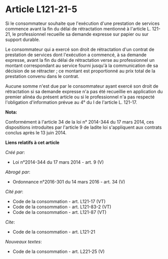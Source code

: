 # Article L121-21-5

Si le consommateur souhaite que l'exécution d'une prestation de services commence avant la fin du délai de rétractation
mentionné à l'article L. 121-21, le professionnel recueille sa demande expresse sur papier ou sur support durable. 

Le consommateur qui a exercé son droit de rétractation d'un contrat de prestation de services dont l'exécution a commencé, à
sa demande expresse, avant la fin du délai de rétractation verse au professionnel un montant correspondant au service fourni
jusqu'à la communication de sa décision de se rétracter ; ce montant est proportionné au prix total de la prestation convenu
dans le contrat. 

Aucune somme n'est due par le consommateur ayant exercé son droit de rétractation si sa demande expresse n'a pas été
recueillie en application du premier alinéa du présent article ou si le professionnel n'a pas respecté l'obligation
d'information prévue au 4° du I de l'article L. 121-17.

**Nota:**

Conformément à l'article 34 de la loi n° 2014-344 du 17 mars 2014, ces dispositions introduites par l'article 9 de ladite loi
s'appliquent aux contrats conclus après le 13 juin 2014.

**Liens relatifs à cet article**

_Créé par_:

  - Loi n°2014-344 du 17 mars 2014 - art. 9 (V)

_Abrogé par_:

  - Ordonnance n°2016-301 du 14 mars 2016 - art. 34 (V)

_Cité par_:

  - Code de la consommation - art. L121-17 (VT)
  - Code de la consommation - art. L121-83-2 (VT)
  - Code de la consommation - art. L121-87 (VT)

_Cite_:

  - Code de la consommation - art. L121-21

_Nouveaux textes_:

  - Code de la consommation - art. L221-25 (V)
